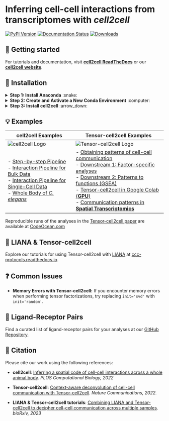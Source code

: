 # Inferring cell-cell interactions from transcriptomes with *cell2cell*
[![PyPI Version][pb]][pypi]
[![Documentation Status](https://readthedocs.org/projects/cell2cell/badge/?version=latest)](https://cell2cell.readthedocs.io/en/latest/?badge=latest)
[![Downloads](https://pepy.tech/badge/cell2cell/month)](https://pepy.tech/project/cell2cell)


[pb]: https://badge.fury.io/py/cell2cell.svg
[pypi]: https://pypi.org/project/cell2cell/

## :book: Getting started
For tutorials and documentation, visit [**cell2cell ReadTheDocs**](https://cell2cell.readthedocs.org/) or our [**cell2cell website**](https://earmingol.github.io/cell2cell).



## :wrench: Installation

<details>
<summary><b>Step 1: Install Anaconda</b> :snake:</summary>
  
First, [install Anaconda following this tutorial](https://docs.anaconda.com/anaconda/install/)
</details>

<details>
<summary><b>Step 2: Create and Activate a New Conda Environment</b> :computer:</summary>

```
# Create a new conda environment
conda create -n cell2cell -y python=3.7 jupyter

# Activate the environment
conda activate cell2cell
```
</details> 

<details> <summary><b>Step 3: Install cell2cell</b> :arrow_down:</summary>

```
pip install cell2cell
```
</details>

## :bulb: Examples

| cell2cell Examples | Tensor-cell2cell Examples |
| --- | --- |
| ![cell2cell Logo](https://github.com/earmingol/cell2cell/blob/master/Logo.png?raw=true) | ![Tensor-cell2cell Logo](https://github.com/earmingol/cell2cell/blob/master/LogoTensor.png?raw=true) |
| - [Step-by-step Pipeline](https://github.com/earmingol/cell2cell/blob/master/examples/cell2cell/Toy-Example.ipynb)<br>- [Interaction Pipeline for Bulk Data](https://earmingol.github.io/cell2cell/tutorials/Toy-Example-BulkPipeline)<br>- [Interaction Pipeline for Single-Cell Data](https://earmingol.github.io/cell2cell/tutorials/Toy-Example-SingleCellPipeline)<br>- [Whole Body of *C. elegans*](https://github.com/LewisLabUCSD/Celegans-cell2cell) | - [Obtaining patterns of cell-cell communication](https://earmingol.github.io/cell2cell/tutorials/ASD/01-Tensor-Factorization-ASD/)<br>- [Downstream 1: Factor-specific analyses](https://earmingol.github.io/cell2cell/tutorials/ASD/02-Factor-Specific-ASD/)<br>- [Downstream 2: Patterns to functions (GSEA)](https://earmingol.github.io/cell2cell/tutorials/ASD/03-GSEA-ASD/)<br>- [Tensor-cell2cell in Google Colab (**GPU**)](https://colab.research.google.com/drive/1T6MUoxafTHYhjvenDbEtQoveIlHT2U6_?usp=sharing)<br>- [Communication patterns in **Spatial Transcriptomics**](https://earmingol.github.io/cell2cell/tutorials/Tensor-cell2cell-Spatial/) |

Reproducible runs of the analyses in the [Tensor-cell2cell paper](https://doi.org/10.1038/s41467-022-31369-2) are available at [CodeOcean.com](https://doi.org/10.24433/CO.0051950.v2)

## :link: LIANA & Tensor-cell2cell

Explore our tutorials for using Tensor-cell2cell with [LIANA](https://github.com/saezlab/liana-py) at [ccc-protocols.readthedocs.io](https://ccc-protocols.readthedocs.io/).

## :question: Common Issues

- **Memory Errors with Tensor-cell2cell:** If you encounter memory errors when performing tensor factorizations, try replacing `init='svd'` with `init='random'`.
  
## :dna: Ligand-Receptor Pairs
Find a curated list of ligand-receptor pairs for your analyses at our [GitHub Repository](https://github.com/LewisLabUCSD/Ligand-Receptor-Pairs).

## :bookmark_tabs: Citation

Please cite our work using the following references:
- **cell2cell**: [Inferring a spatial code of cell-cell interactions across a whole animal body](https://doi.org/10.1371/journal.pcbi.1010715).
  *PLOS Computational Biology, 2022*

- **Tensor-cell2cell**: [Context-aware deconvolution of cell-cell communication with Tensor-cell2cell](https://doi.org/10.1038/s41467-022-31369-2).
  *Nature Communications, 2022.*

- **LIANA & Tensor-cell2cell tutorials**: [Combining LIANA and Tensor-cell2cell to decipher cell-cell communication across multiple samples](https://doi.org/10.1101/2023.04.28.538731).
   *bioRxiv, 2023*